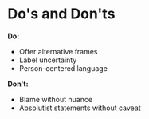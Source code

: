 # Do's and Don'ts

**Do:**
- Offer alternative frames
- Label uncertainty
- Person-centered language

**Don't:**
- Blame without nuance
- Absolutist statements without caveat

